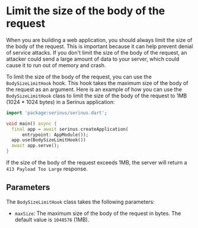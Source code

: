 # Limit the size of the body of the request

When you are building a web application, you should always limit the size of the body of the request. This is important because it can help prevent denial of service attacks. If you don't limit the size of the body of the request, an attacker could send a large amount of data to your server, which could cause it to run out of memory and crash.

To limit the size of the body of the request, you can use the `BodySizeLimitHook` hook. This hook takes the maximum size of the body of the request as an argument. Here is an example of how you can use the `BodySizeLimitHook` class to limit the size of the body of the request to 1MB (1024 * 1024 bytes) in a Serinus application:

```dart
import 'package:serinus/serinus.dart';

void main() async {
  final app = await serinus.createApplication(
      entrypoint: AppModule());
  app.use(BodySizeLimitHook())
  await app.serve();
}
```

If the size of the body of the request exceeds 1MB, the server will return a `413 Payload Too Large` response.

## Parameters

The `BodySizeLimitHook` class takes the following parameters:

- `maxSize`: The maximum size of the body of the request in bytes. The default value is `1048576` (1MB).
